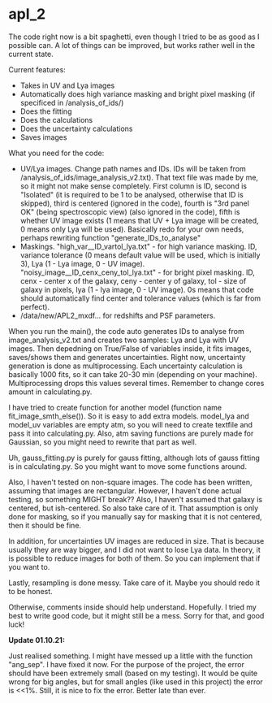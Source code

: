 # apl_2

The code right now is a bit spaghetti, even though I tried to be as good as I possible can. A lot of things can be improved, but works rather well in the current state.

Current features:
- Takes in UV and Lya images
- Automatically does high variance masking and bright pixel masking (if specificed in /analysis_of_ids/)
- Does the fitting
- Does the calculations
- Does the uncertainty calculations
- Saves images

What you need for the code:
- UV/Lya images. Change path names and IDs. IDs will be taken from /analysis_of_ids/image_analysis_v2.txt). That text file was made by me, so it might not make sense completely. First column is ID, second is "Isolated" (it is required to be 1 to be analysed, otherwise that ID is skipped), third is centered (ignored in the code), fourth is "3rd panel OK" (being spectroscopic view) (also ignored in the code), fifth is whether UV image exists (1 means that UV + Lya image will be created, 0 means only Lya will be used). Basically redo for your own needs, perhaps rewriting function "generate_IDs_to_analyse"
- Maskings. "high_var__ID_vartol_lya.txt" - for high variance masking. ID, variance tolerance (0 means default value will be used, which is initially 3), Lya (1 - Lya image, 0 - UV image). "noisy_image__ID_cenx_ceny_tol_lya.txt" - for bright pixel masking. ID, cenx - center x of the galaxy, ceny - center y of galaxy, tol - size of galaxy in pixels, lya (1 - lya image, 0 - UV image). 0s means that code should automatically find center and tolerance values (which is far from perfect).
- /data/new/APL2_mxdf... for redshifts and PSF parameters.

When you run the main(), the code auto generates IDs to analyse from image_analysis_v2.txt and creates two samples: Lya and Lya with UV images. Then depedning on True/False of variables inside, it fits images, saves/shows them and generates uncertainties. Right now, uncertainty generation is done as multiprocessing. Each uncertainty calculation is basically 1000 fits, so it can take 20-30 min (depending on your machine). Multiprocessing drops this values several times. Remember to change cores amount in calculating.py. 

I have tried to create function for another model (function name fit_image_smth_else()). So it is easy to add extra models. model_lya and model_uv variables are empty atm, so you will need to create textfile and pass it into calculating.py. Also, atm saving functions are purely made for Gaussian, so you might need to rewrite that part as well. 

Uh, gauss_fitting.py is purely for gauss fitting, although lots of gauss fitting is in calculating.py. So you might want to move some functions around. 

Also, I haven't tested on non-square images. The code has been written, assuming that images are rectangular. However, I haven't done actual testing, so something MIGHT break?? Also, I haven't assumed that galaxy is centered, but ish-centered. So also take care of it. That assumption is only done for masking, so if you manually say for masking that it is not centered, then it should be fine.

In addition, for uncertainties UV images are reduced in size. That is because usually they are way bigger, and I did not want to lose Lya data. In theory, it is possible to reduce images for both of them. So you can implement that if you want to.

Lastly, resampling is done messy. Take care of it. Maybe you should redo it to be honest. 

Otherwise, comments inside should help understand. Hopefully. I tried my best to write good code, but it might still be a mess. Sorry for that, and good luck!


**Update 01.10.21:**

Just realised something. I might have messed up a little with the function "ang_sep". I have fixed it now. For the purpose of the project, the error should have been extremely small (based on my testing). It would be quite wrong for big angles, but for small angles (like used in this project) the error is <<1%. Still, it is nice to fix the error. Better late than ever.
